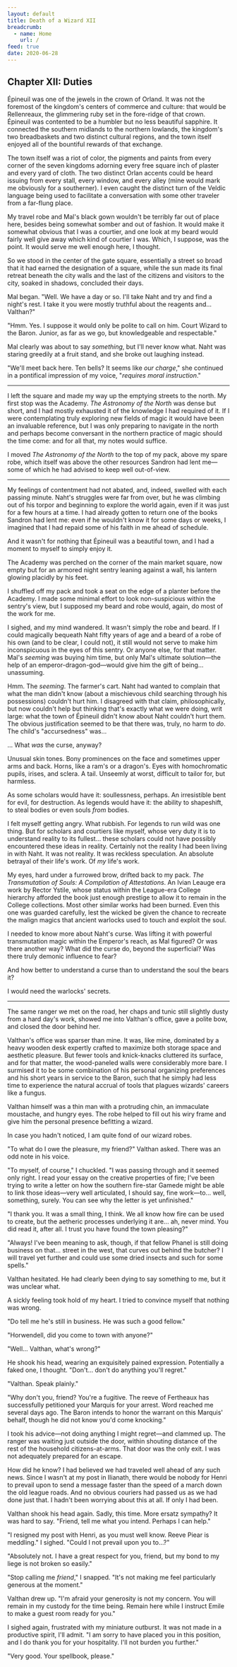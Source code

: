 ```yaml
---
layout: default
title: Death of a Wizard XII
breadcrumb:
  - name: Home
    url: /
feed: true
date: 2020-06-28
---
```

Chapter XII: Duties
-------------------

Épineuil was one of the jewels in the crown of Orland. It was not the foremost of the kingdom's centers of commerce and culture: that would be Rellenreaux, the glimmering ruby set in the fore-ridge of that crown. Épineuil was contented to be a humbler but no less beautiful sapphire. It connected the southern midlands to the northern lowlands, the kingdom's two breadbaskets and two distinct cultural regions, and the town itself enjoyed all of the bountiful rewards of that exchange.

The town itself was a riot of color, the pigments and paints from every corner of the seven kingdoms adorning every free square inch of plaster and every yard of cloth. The two distinct Orlan accents could be heard issuing from every stall, every window, and every alley (mine would mark me obviously for a southerner). I even caught the distinct turn of the Veldic language being used to facilitate a conversation with some other traveler from a far-flung place.

My travel robe and Mal's black gown wouldn't be terribly far out of place here, besides being somewhat somber and out of fashion. It would make it somewhat obvious that I was a courtier, and one look at my beard would fairly well give away which kind of courtier I was. Which, I suppose, was the point. It would serve me well enough here, I thought.

So we stood in the center of the gate square, essentially a street so broad that it had earned the designation of a square, while the sun made its final retreat beneath the city walls and the last of the citizens and visitors to the city, soaked in shadows, concluded their days.

Mal began. "Well. We have a day or so. I'll take Naht and try and find a night's rest. I take it you were mostly truthful about the reagents and... Valthan?"

"Hmm. Yes. I suppose it would only be polite to call on him. Court Wizard to the Baron. Junior, as far as we go, but knowledgeable and respectable."

Mal clearly was about to say _something_, but I'll never know what. Naht was staring greedily at a fruit stand, and she broke out laughing instead.

"We'll meet back here. Ten bells? It seems like _our charge_," she continued in a pontifical impression of my voice, "_requires moral instruction_."

---

I left the square and made my way up the emptying streets to the north. My first stop was the Academy. _The Astronomy of the North_ was dense but short, and I had mostly exhausted it of the knowledge I had required of it. If I were contemplating truly exploring new fields of magic it would have been an invaluable reference, but I was only preparing to navigate in the north and perhaps become conversant in the northern practice of magic should the time come: and for all that, my notes would suffice.

I moved _The Astronomy of the North_ to the top of my pack, above my spare robe, which itself was above the other resources Sandron had lent me—some of which he had advised to keep well out-of-view.

---

My feelings of contentment had not abated, and, indeed, swelled with each passing minute. Naht's struggles were far from over, but he was climbing out of his torpor and beginning to explore the world again, even if it was just for a few hours at a time. I had already gotten to return one of the books Sandron had lent me: even if he wouldn't know it for some days or weeks, I imagined that I had repaid some of his faith in me ahead of schedule.

And it wasn't for nothing that Épineuil was a beautiful town, and I had a moment to myself to simply enjoy it.

The Academy was perched on the corner of the main market square, now empty but for an armored night sentry leaning against a wall, his lantern glowing placidly by his feet.

I shuffled off my pack and took a seat on the edge of a planter before the Academy. I made some minimal effort to look non-suspicious within the sentry's view, but I supposed my beard and robe would, again, do most of the work for me.

I sighed, and my mind wandered. It wasn't simply the robe and beard. If I could magically bequeath Naht fifty years of age and a beard of a robe of his own (and to be clear, I could not), it still would not serve to make him inconspicuous in the eyes of this sentry. Or anyone else, for that matter. Mal's _seeming_ was buying him time, but only Mal's ultimate solution—the help of an emperor-dragon-god—would give him the gift of being... unassuming.

Hmm. The _seeming_. The farmer's cart. Naht had wanted to complain that what the man didn't know (about a mischievous child searching through his possessions) couldn't hurt him. I disagreed with that claim, philosophically, but now couldn't help but thinking that's exactly what we were doing, writ large: what the town of Épineuil didn't know about Naht couldn't hurt them. The obvious justification seemed to be that there was, truly, no harm to _do_. The child's "accursedness" was...

... What _was_ the curse, anyway?

Unusual skin tones. Bony prominences on the face and sometimes upper arms and back. Horns, like a ram's or a dragon's. Eyes with homochromatic pupils, irises, and sclera. A tail. Unseemly at worst, difficult to tailor for, but harmless.

As some scholars would have it: soullessness, perhaps. An irresistible bent for evil, for destruction. As legends would have it: the ability to shapeshift, to steal bodies or even souls _from_ bodies.

I felt myself getting angry. What rubbish. For legends to run wild was one thing. But for scholars and courtiers like myself, whose very duty it is to understand reality to its fullest... these scholars could not have possibly encountered these ideas in reality. Certainly not the reality I had been living in with Naht. It was not reality. It was reckless speculation. An absolute betrayal of their life's work. Of _my_ life's work.

My eyes, hard under a furrowed brow, drifted back to my pack. _The Transmutation of Souls: A Compilation of Attestations_. An Ivian Leauge era work by Rector Ystile, whose status within the League-era College hierarchy afforded the book just enough prestige to allow it to remain in the College collections. Most other similar works had been burned. Even this one was guarded carefully, lest the wicked be given the chance to recreate the malign magics that ancient warlocks used to touch and exploit the soul.

I needed to know more about Naht's curse. Was lifting it with powerful transmutation magic within the Emperor's reach, as Mal figured? Or was there another way? What did the curse do, beyond the superficial? Was there truly demonic influence to fear?

And how better to understand a curse than to understand the soul the bears it?

I would need the warlocks' secrets.

---

The same ranger we met on the road, her chaps and tunic still slightly dusty from a hard day's work, showed me into Valthan's office, gave a polite bow, and closed the door behind her.

Valthan's office was sparser than mine. It was, like mine, dominated by a heavy wooden desk expertly crafted to maximize both storage space and aesthetic pleasure. But fewer tools and knick-knacks cluttered its surface, and for that matter, the wood-paneled walls were considerably more bare. I surmised it to be some combination of his personal organizing preferences and his short years in service to the Baron, such that he simply had less time to experience the natural accrual of tools that plagues wizards' careers like a fungus.

Valthan himself was a thin man with a protruding chin, an immaculate moustache, and hungry eyes. The robe helped to fill out his wiry frame and give him the personal presence befitting a wizard.

In case you hadn't noticed, I am quite fond of our wizard robes.

"To what do I owe the pleasure, my friend?" Valthan asked. There was an odd note in his voice.

"To myself, of course," I chuckled. "I was passing through and it seemed only right. I read your essay on the creative properties of fire; I've been trying to write a letter on how the southern fire-star Gamede might be able to link those ideas—very well articulated, I should say, fine work—to... well, something, surely. You can see why the letter is yet unfinished."

"I thank you. It was a small thing, I think. We all know how fire can be used to create, but the aetheric processes underlying it are... ah, never mind. You did read it, after all. I trust you have found the town pleasing?"

"Always! I've been meaning to ask, though, if that fellow Phanel is still doing business on that... street in the west, that curves out behind the butcher? I will travel yet further and could use some dried insects and such for some spells."

Valthan hesitated. He had clearly been dying to say something to me, but it was unclear what.

A sickly feeling took hold of my heart. I tried to convince myself that nothing was wrong.

"Do tell me he's still in business. He was such a good fellow."

"Horwendell, did you come to town with anyone?"

"Well... Valthan, what's wrong?"

He shook his head, wearing an exquisitely pained expression. Potentially a faked one, I thought. "Don't... don't do anything you'll regret."

"Valthan. Speak plainly."

"Why don't you, friend? You're a fugitive. The reeve of Fertheaux has successfully petitioned your Marquis for your arrest. Word reached me several days ago. The Baron intends to honor the warrant on this Marquis' behalf, though he did not know you'd come knocking."

I took his advice—not doing anything I might regret—and clammed up. The ranger was waiting just outside the door, within shouting distance of the rest of the household citizens-at-arms. That door was the only exit. I was not adequately prepared for an escape.

How did he know? I had believed we had traveled well ahead of any such news. Since I wasn't at my post in Ilianath, there would be nobody for Henri to prevail upon to send a message faster than the speed of a march down the old league roads. And no obvious couriers had passed us as we had done just that. I hadn't been worrying about this at all. If only I had been.

Valthan shook his head again. Sadly, this time. More ersatz sympathy? It was hard to say. "Friend, tell me what you intend. Perhaps I can help."

"I resigned my post with Henri, as you must well know. Reeve Piear is meddling." I sighed. "Could I not prevail upon you to...?"

"Absolutely not. I have a great respect for you, friend, but my bond to my liege is not broken so easily."

"Stop calling me _friend_," I snapped. "It's not making me feel particularly generous at the moment."

Valthan drew up. "I'm afraid your generosity is not my concern. You will remain in my custody for the time being. Remain here while I instruct Emile to make a guest room ready for you."

I sighed again, frustrated with my miniature outburst. It was not made in a productive spirit, I'll admit. "I am sorry to have placed you in this position, and I do thank you for your hospitality. I'll not burden you further."

"Very good. Your spellbook, please."
